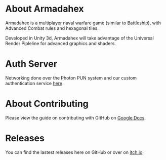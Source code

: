 # About Armadahex
Armadahex is a multiplayer naval warfare game (similar to Battleship), with Advanced Combat rules and hexagonal tiles.

Developed in Unity 3d, Armadahex will take advantage of the Universal Render Pipleline for advanced graphics and shaders.

# Auth Server
Networking done over the Photon PUN system and our custom authentication service [here](https://github.com/J0m1ty/ArmadahexAuth).

# About Contributing
Please view the guide on contributing with GitHub on [Google Docs](https://docs.google.com/document/d/1VzWAz2csM-IKl1G8QbqtiLcwP03_bQJLtlkP-rpUkFw/edit#heading=h.1h04ikcp1fg5).

# Releases
You can find the lastest releases here on GitHub or over on [itch.io](https://jomity.itch.io/armadahex).
